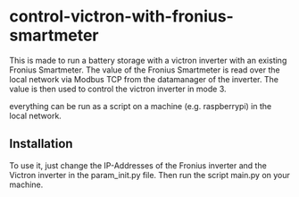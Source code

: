 # control-victron-with-fronius-smartmeter

This is made to run a battery storage with a victron inverter with an existing Fronius Smartmeter.
The value of the Fronius Smartmeter is read over the local network via Modbus TCP from the datamanager of the inverter.
The value is then used to control the victron inverter in mode 3.

everything can be run as a script on a machine (e.g. raspberrypi) in the local network.

## Installation
To use it, just change the IP-Addresses of the Fronius inverter and the Victron inverter in the param_init.py file.
Then run the script main.py on your machine.

